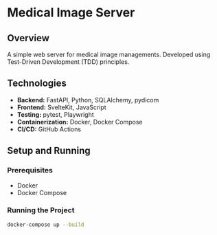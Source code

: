 # Medical Image Server

## Overview
A simple web server for medical image managements. Developed using Test-Driven Development (TDD) principles.

## Technologies
- **Backend:** FastAPI, Python, SQLAlchemy, pydicom
- **Frontend:** SvelteKit, JavaScript
- **Testing:** pytest, Playwright
- **Containerization:** Docker, Docker Compose
- **CI/CD:** GitHub Actions

## Setup and Running

### Prerequisites
- Docker
- Docker Compose

### Running the Project
```bash
docker-compose up --build
```
